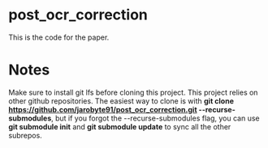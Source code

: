 # post_ocr_correction

This is the code for the paper.

# Notes

Make sure to install git lfs before cloning this project.
This project relies on other github repositories. The easiest way to clone is with **git clone https://github.com/jarobyte91/post_ocr_correction.git --recurse-submodules**, but if you forgot the --recurse-submodules flag, you can use **git submodule init** and **git submodule update** to sync all the other subrepos. 
